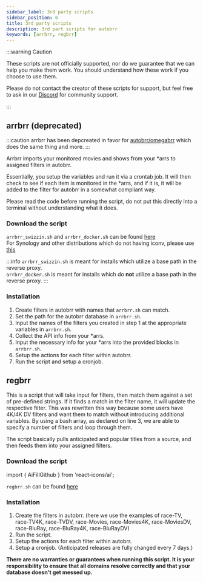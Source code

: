 ```yaml
---
sidebar_label: 3rd party scripts
sidebar_position: 6
title: 3rd party scripts
description: 3rd part scripts for autobrr
keywords: [arrbrr, regbrr]
---
```


:::warning Caution

These scripts are not officially supported, nor do we guarantee that we can help you make them work. You should understand how these work if you choose to use them.

Please do not contact the creator of these scripts for support, but feel free to ask in our [Discord](https://discord.gg/WQ2eUycxyT) for community support.

:::

## arrbrr (deprecated)

:::caution
arrbrr has been depcreated in favor for [autobrr/omegabrr](https://github.com/autobrr/omegabrr) which does the same thing and more.
:::

Arrbrr imports your monitored movies and shows from your \*arrs to assigned filters in autobrr.

Essentially, you setup the variables and run it via a crontab job. It will then check to see if each item is monitored in the \*arrs, and if it is, it will be added to the filter for autobrr in a somewhat compliant way.

Please read the code before running the script, do not put this directly into a terminal without understanding what it does.

### Download the script

`arrbrr_swizzin.sh` and `arrbrr_docker.sh` can be found [here <AiFillGithub />](https://gist.github.com/brettpetch/9475c9117e0d58791c02587529786ad9)  
For Synology and other distributions which do not having iconv, please use [this <AiFillGithub />](https://gist.github.com/quorn23/222a62c7c6141eabde18f8a1f626b0de)

:::info
`arrbrr_swizzin.sh` is meant for installs which utilize a base path in the reverse proxy.  
`arrbrr_docker.sh` is meant for installs which do **not** utilize a base path in the reverse proxy.
:::

### Installation

1. Create filters in autobrr with names that `arrbrr.sh` can match.
2. Set the path for the autobrr database in `arrbrr.sh`.
3. Input the names of the filters you created in step 1 at the appropriate variables in `arrbrr.sh`.
4. Collect the API info from your \*arrs.
5. Input the necessary info for your \*arrs into the provided blocks in `arrbrr.sh`.
6. Setup the actions for each filter within autobrr.
7. Run the script and setup a cronjob.

## regbrr

This is a script that will take input for filters, then match them against a set of pre-defined strings. If it finds a match in the filter name, it will update the respective filter. This was rewritten this way because some users have 4K/4K DV filters and want them to match without introducing additional variables. By using a bash array, as declared on line 3, we are able to specify a number of filters and loop through them.

The script basically pulls anticipated and popular titles from a source, and then feeds them into your assigned filters.

### Download the script

import { AiFillGithub } from 'react-icons/ai';

`regbrr.sh` can be found [here <AiFillGithub />](https://gist.github.com/brettpetch/2f3147eaff75294003261df9dfd0208a)

### Installation

1. Create the filters in autobrr. (here we use the examples of race-TV, race-TV4K, race-TVDV, race-Movies, race-Movies4K, race-MoviesDV, race-BluRay, race-BluRay4K, race-BluRayDV)
2. Run the script.
3. Setup the actions for each filter within autobrr.
4. Setup a cronjob. (Anticipated releases are fully changed every 7 days.)

**There are no warranties or guarantees when running this script. It is your responsibility to ensure that all domains resolve correctly and that your database doesn't get messed up.**
